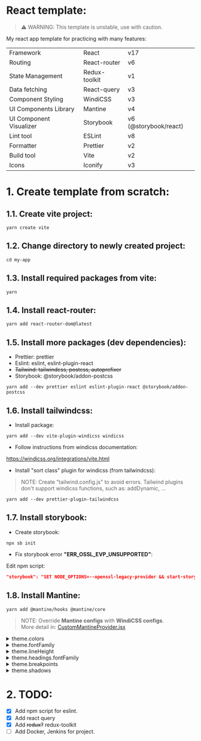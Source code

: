# React template:

> ⚠️ WARNING: This template is unstable, use with caution.

My react app template for practicing with many features:

<table>
    <tbody>
        <tr>
            <td> Framework </td>
            <td> React </td>
            <td> v17 </td>
        </tr>
        <tr>
            <td> Routing </td>
            <td> React-router </td>
            <td> v6 </td>
        </tr>
        <tr>
            <td> State Management </td>
            <td> Redux-toolkit </td>
            <td> v1 </td>
        </tr>
        <tr>
            <td> Data fetching </td>
            <td> React-query </td>
            <td> v3 </td>
        </tr>
        <tr>
            <td> Component Styling </td>
            <td> WindiCSS </td>
            <td> v3 </td>
        </tr>
        <tr>
            <td> UI Components Library </td>
            <td> Mantine </td>
            <td> v4 </td>
        </tr>
        <tr>
            <td> UI Component Visualizer </td>
            <td> Storybook </td>
            <td> v6 (@storybook/react)</td>
        </tr>
        <tr>
            <td> Lint tool </td>
            <td> ESLint </td>
            <td> v8 </td>
        </tr>
        <tr>
            <td> Formatter </td>
            <td> Prettier </td>
            <td> v2 </td>
        </tr>
        <tr>
            <td> Build tool </td>
            <td> Vite </td>
            <td> v2 </td>
        </tr>
        <tr>
            <td> Icons </td>
            <td> Iconify </td>
            <td> v3 </td>
        </tr>
    </tbody>
</table>

# 1. Create template from scratch:

## 1.1. Create vite project:

```console
yarn create vite
```

## 1.2. Change directory to newly created project:

```console
cd my-app
```

## 1.3. Install required packages from vite:

```console
yarn
```

## 1.4. Install react-router:

```console
yarn add react-router-dom@latest
```

## 1.5. Install more packages (dev dependencies):

- Prettier: prettier
- Eslint: eslint, eslint-plugin-react
- ~~Tailwind: tailwindcss, postcss, autoprefixer~~
- Storybook: @storybook/addon-postcss

```console
yarn add --dev prettier eslint eslint-plugin-react @storybook/addon-postcss
```

## 1.6. Install tailwindcss:

- Install package:

```console
yarn add --dev vite-plugin-windicss windicss
```

- Follow instructions from windicss documentation:

https://windicss.org/integrations/vite.html

- Install "sort class" plugin for windicss (from tailwindcss):

> NOTE: Create "tailwind.config.js" to avoid errors. Tailwind plugins don't support windicss functions, such as: addDynamic, ...

```console
yarn add --dev prettier-plugin-tailwindcss
```

## 1.7. Install storybook:

- Create storybook:

```console
npx sb init
```

- Fix storybook error **"ERR_OSSL_EVP_UNSUPPORTED"**:

Edit npm script:

```json
"storybook": "SET NODE_OPTIONS=--openssl-legacy-provider && start-storybook -p 6006",
```

## 1.8. Install Mantine:

```console
yarn add @mantine/hooks @mantine/core
```

> NOTE: Override **Mantine configs** with **WindiCSS configs**.\
> More detail in: [CustomMantineProvider.jsx](/src/provider/CustomMantineProvider.jsx)

<details>
<summary>theme.colors</summary>
Use 'blue-gray' for dark color from Mantine, so 'dark' color from WindiCSS is removed

<p><a href="https://mantine.dev/theming/extend-theme/#default-colors">Base</a></p>
<p><a href="https://github.com/mantinedev/mantine/blob/master/src/mantine-styles/src/theme/default-colors.ts#L3">Base (github)</a></p>
<p><a href="https://windicss.org/utilities/general/colors.html">Changes</a></p>
<p><a href="https://github.com/windicss/windicss/blob/main/src/config/colors.ts#L132">Changes (github)</a></p>

```diff
{
          pink: [
-           '#fff0f6',
-           '#ffdeeb',
-           '#fcc2d7',
-           '#faa2c1',
-           '#f783ac',
-           '#f06595',
-           '#e64980',
-           '#d6336c',
-           '#c2255c',
-           '#a61e4d',
+           '#fdf2f8',
+           '#fce7f3',
+           '#fbcfe8',
+           '#f9a8d4',
+           '#f472b6',
+           '#ec4899',
+           '#db2777',
+           '#be185d',
+           '#9d174d',
+           '#831843',

          ],
+         rose: [
+           '#fff1f2',
+           '#ffe4e6',
+           '#fecdd3',
+           '#fda4af',
+           '#fb7185',
+           '#f43f5e',
+           '#e11d48',
+           '#be123c',
+           '#9f1239',
+           '#881337',
+         ],
          red: [
-           '#fff5f5',
-           '#ffe3e3',
-           '#ffc9c9',
-           '#ffa8a8',
-           '#ff8787',
-           '#ff6b6b',
-           '#fa5252',
-           '#f03e3e',
-           '#e03131',
-           '#c92a2a',
+           '#fef2f2',
+           '#fee2e2',
+           '#fecaca',
+           '#fca5a5',
+           '#f87171',
+           '#ef4444',
+           '#dc2626',
+           '#b91c1c',
+           '#991b1b',
+           '#7f1d1d',
          ],
          orange: [
-           '#fff4e6',
-           '#ffe8cc',
-           '#ffd8a8',
-           '#ffc078',
-           '#ffa94d',
-           '#ff922b',
-           '#fd7e14',
-           '#f76707',
-           '#e8590c',
-           '#d9480f',
+           '#fff7ed',
+           '#ffedd5',
+           '#fed7aa',
+           '#fdba74',
+           '#fb923c',
+           '#f97316',
+           '#ea580c',
+           '#c2410c',
+           '#9a3412',
+           '#7c2d12',
          ],
          yellow: [
-           '#fff9db',
-           '#fff3bf',
-           '#ffec99',
-           '#ffe066',
-           '#ffd43b',
-           '#fcc419',
-           '#fab005',
-           '#f59f00',
-           '#f08c00',
-           '#e67700',
+           '#fefce8',
+           '#fef9c3',
+           '#fef08a',
+           '#fde047',
+           '#facc15',
+           '#eab308',
+           '#ca8a04',
+           '#a16207',
+           '#854d0e',
+           '#713f12',
          ],
+         amber: [
+           '#fffbeb',
+           '#fef3c7',
+           '#fde68a',
+           '#fcd34d',
+           '#fbbf24',
+           '#f59e0b',
+           '#d97706',
+           '#b45309',
+           '#92400e',
+           '#78350f',
+         ],
          lime: [
-           '#f4fce3',
-           '#e9fac8',
-           '#d8f5a2',
-           '#c0eb75',
-           '#a9e34b',
-           '#94d82d',
-           '#82c91e',
-           '#74b816',
-           '#66a80f',
-           '#5c940d',
+           '#f7fee7',
+           '#ecfccb',
+           '#d9f99d',
+           '#bef264',
+           '#a3e635',
+           '#84cc16',
+           '#65a30d',
+           '#4d7c0f',
+           '#3f6212',
+           '#365314',
          ],
          green: [
-           '#ebfbee',
-           '#d3f9d8',
-           '#b2f2bb',
-           '#8ce99a',
-           '#69db7c',
-           '#51cf66',
-           '#40c057',
-           '#37b24d',
-           '#2f9e44',
-           '#2b8a3e',
+           '#f0fdf4',
+           '#dcfce7',
+           '#bbf7d0',
+           '#86efac',
+           '#4ade80',
+           '#22c55e',
+           '#16a34a',
+           '#15803d',
+           '#166534',
+           '#14532d',
          ],
+         emerald: [
+           '#ecfdf5',
+           '#d1fae5',
+           '#a7f3d0',
+           '#6ee7b7',
+           '#34d399',
+           '#10b981',
+           '#059669',
+           '#047857',
+           '#065f46',
+           '#064e3b',
+         ],
          teal: [
-           '#e6fcf5',
-           '#c3fae8',
-           '#96f2d7',
-           '#63e6be',
-           '#38d9a9',
-           '#20c997',
-           '#12b886',
-           '#0ca678',
-           '#099268',
-           '#087f5b',
+           '#f0fdfa',
+           '#ccfbf1',
+           '#99f6e4',
+           '#5eead4',
+           '#2dd4bf',
+           '#14b8a6',
+           '#0d9488',
+           '#0f766e',
+           '#115e59',
+           '#134e4a',
          ],
          cyan: [
-           '#e3fafc',
-           '#c5f6fa',
-           '#99e9f2',
-           '#66d9e8',
-           '#3bc9db',
-           '#22b8cf',
-           '#15aabf',
-           '#1098ad',
-           '#0c8599',
-           '#0b7285',
+           '#ecfeff',
+           '#cffafe',
+           '#a5f3fc',
+           '#67e8f9',
+           '#22d3ee',
+           '#06b6d4',
+           '#0891b2',
+           '#0e7490',
+           '#155e75',
+           '#164e63',
          ],
+         sky: [
+           '#f0f9ff',
+           '#e0f2fe',
+           '#bae6fd',
+           '#7dd3fc',
+           '#38bdf8',
+           '#0ea5e9',
+           '#0284c7',
+           '#0369a1',
+           '#075985',
+           '#0c4a6e',
+         ],
          blue: [
-           '#e7f5ff',
-           '#d0ebff',
-           '#a5d8ff',
-           '#74c0fc',
-           '#4dabf7',
-           '#339af0',
-           '#228be6',
-           '#1c7ed6',
-           '#1971c2',
-           '#1864ab',
+           '#eff6ff',
+           '#dbeafe',
+           '#bfdbfe',
+           '#93c5fd',
+           '#60a5fa',
+           '#3b82f6',
+           '#2563eb',
+           '#1d4ed8',
+           '#1e40af',
+           '#1e3a8a',
          ],
          indigo: [
-           '#edf2ff',
-           '#dbe4ff',
-           '#bac8ff',
-           '#91a7ff',
-           '#748ffc',
-           '#5c7cfa',
-           '#4c6ef5',
-           '#4263eb',
-           '#3b5bdb',
-           '#364fc7',
+           '#eef2ff',
+           '#e0e7ff',
+           '#c7d2fe',
+           '#a5b4fc',
+           '#818cf8',
+           '#6366f1',
+           '#4f46e5',
+           '#4338ca',
+           '#3730a3',
+           '#312e81',
          ],
+         purple: [
+           '#faf5ff',
+           '#f3e8ff',
+           '#e9d5ff',
+           '#d8b4fe',
+           '#c084fc',
+           '#a855f7',
+           '#9333ea',
+           '#7e22ce',
+           '#6b21a8',
+           '#581c87',
+         ],
          violet: [
-           '#f3f0ff',
-           '#e5dbff',
-           '#d0bfff',
-           '#b197fc',
-           '#9775fa',
-           '#845ef7',
-           '#7950f2',
-           '#7048e8',
-           '#6741d9',
-           '#5f3dc4',
+           '#f5f3ff',
+           '#ede9fe',
+           '#ddd6fe',
+           '#c4b5fd',
+           '#a78bfa',
+           '#8b5cf6',
+           '#7c3aed',
+           '#6d28d9',
+           '#5b21b6',
+           '#4c1d95',
          ],
+         fuchsia: [
+           '#fdf4ff',
+           '#fae8ff',
+           '#f5d0fe',
+           '#f0abfc',
+           '#e879f9',
+           '#d946ef',
+           '#c026d3',
+           '#a21caf',
+           '#86198f',
+           '#701a75',
+         ],
          gray: [
-           '#f8f9fa',
-           '#f1f3f5',
-           '#e9ecef',
-           '#dee2e6',
-           '#ced4da',
-           '#adb5bd',
-           '#868e96',
-           '#495057',
-           '#343a40',
-           '#212529',
+           '#fafafa',
+           '#f4f4f5',
+           '#e4e4e7',
+           '#d4d4d8',
+           '#a1a1aa',
+           '#71717a',
+           '#52525b',
+           '#3f3f46',
+           '#27272a',
+           '#18181b',
          ],
+         'blue-gray': [
+           '#f8fafc',
+           '#f1f5f9',
+           '#e2e8f0',
+           '#cbd5e1',
+           '#94a3b8',
+           '#64748b',
+           '#475569',
+           '#334155',
+           '#1e293b',
+           '#0f172a',
+         ],
+         'cool-gray': [
+           '#f9fafb',
+           '#f3f4f6',
+           '#e5e7eb',
+           '#d1d5db',
+           '#9ca3af',
+           '#6b7280',
+           '#4b5563',
+           '#374151',
+           '#1f2937',
+           '#111827',
+         ],
+         'warm-gray': [
+           '#fafaf9',
+           '#f5f5f4',
+           '#e7e5e4',
+           '#d6d3d1',
+           '#a8a29e',
+           '#78716c',
+           '#57534e',
+           '#44403c',
+           '#292524',
+           '#1c1917',
+         ],
+         'true-gray': [
+           '#fafafa',
+           '#f5f5f5',
+           '#e5e5e5',
+           '#d4d4d4',
+           '#a3a3a3',
+           '#737373',
+           '#525252',
+           '#404040',
+           '#262626',
+           '#171717',
+         ],
+         light: [
+           '#fdfdfd',
+           '#fcfcfc',
+           '#fafafa',
+           '#f8f9fa',
+           '#f6f6f6',
+           '#f2f2f2',
+           '#f1f3f5',
+           '#e9ecef',
+           '#dee2e6',
+           '#dde1e3',
+         ],
          dark: [
-           '#C1C2C5',
-           '#A6A7AB',
-           '#909296',
-           '#5c5f66',
-           '#373A40',
-           '#2C2E33',
-           '#25262b',
-           '#1A1B1E',
-           '#141517',
-           '#101113',
+           '#f8fafc',
+           '#f1f5f9',
+           '#e2e8f0',
+           '#cbd5e1',
+           '#94a3b8',
+           '#64748b',
+           '#475569',
+           '#334155',
+           '#1e293b',
+           '#0f172a',
+         ],
        }
```

</details>

<details>
<summary>theme.fontFamily</summary>
<p><a href="https://github.com/mantinedev/mantine/blob/master/src/mantine-styles/src/theme/default-theme.ts#L19">Base (github)</a></p>
<p><a href="https://github.com/windicss/windicss/blob/main/src/config/base.ts#L530">Changes (github)</a></p>

```diff
- '-apple-system, BlinkMacSystemFont, Segoe UI, Roboto, Helvetica, Arial, sans-serif, Apple Color Emoji, Segoe UI Emoji'

+ 'ui-sans-serif, system-ui, -apple-system, BlinkMacSystemFont, Segoe UI, Roboto, Helvetica, Arial, sans-serif, Apple Color Emoji, Segoe UI Emoji'
```

</details>

<details>
<summary>theme.lineHeight</summary>
<p><a href="https://github.com/mantinedev/mantine/blob/master/src/mantine-styles/src/theme/default-theme.ts#L17">Base (github)</a></p>
<p><a href="https://github.com/windicss/windicss/blob/main/src/config/base.ts#L797">Changes (github)</a></p>

```diff
- 1.55

+ 1
```

</details>

<details>
<summary>theme.headings.fontFamily</summary>
<p><a href="https://github.com/mantinedev/mantine/blob/master/src/mantine-styles/src/theme/default-theme.ts#L66">Base (github)</a></p>
<p><a href="https://github.com/windicss/windicss/blob/main/src/config/base.ts#L530">Changes (github)</a></p>

```diff
- '-apple-system, BlinkMacSystemFont, Segoe UI, Roboto, Helvetica, Arial, sans-serif, Apple Color Emoji, Segoe UI Emoji'

+ 'ui-sans-serif, system-ui, -apple-system, BlinkMacSystemFont, Segoe UI, Roboto, Helvetica, Arial, sans-serif, Apple Color Emoji, Segoe UI Emoji'
```

</details>

<details>
<summary>theme.breakpoints</summary>
<p><a href="https://mantine.dev/theming/extend-theme/#breakpoints">Base</a></p>
<p><a href="https://github.com/mantinedev/mantine/blob/master/src/mantine-styles/src/theme/default-theme.ts#L56">Base (github)</a></p>
<p><a href="https://windicss.org/features/responsive-design.html#breakpoints">Changes</a></p>
<p><a href="https://github.com/windicss/windicss/blob/main/src/config/base.ts#L66">Changes (github)</a></p>

```diff
{
-   xs: 576
-   sm: 768
-   md: 992
-   lg: 1200
-   xl: 1400
+   sm: 640,
+   md: 768,
+   lg: 1024,
+   xl: 1280,
+   '2xl': 1536,
}

```

</details>

<details>
<summary>theme.shadows</summary>
<p><a href="https://github.com/mantinedev/mantine/blob/master/src/mantine-styles/src/theme/default-theme.ts#L24">Base (github)</a></p>
<p><a href="https://github.com/windicss/windicss/blob/main/src/config/base.ts#L422">Changes (github)</a></p>

```diff
{
-   xs: '0 1px 3px rgba(0, 0, 0, 0.05), 0 1px 2px rgba(0, 0, 0, 0.1)',
-   sm: '0 1px 3px rgba(0, 0, 0, 0.05), rgba(0, 0, 0, 0.05) 0px 10px 15px -5px, rgba(0, 0, 0, 0.04) 0px 7px 7px -5px',
-   md: '0 1px 3px rgba(0, 0, 0, 0.05), rgba(0, 0, 0, 0.05) 0px 20px 25px -5px, rgba(0, 0, 0, 0.04) 0px 10px 10px -5px',
-   lg: '0 1px 3px rgba(0, 0, 0, 0.05), rgba(0, 0, 0, 0.05) 0px 28px 23px -7px, rgba(0, 0, 0, 0.04) 0px 12px 12px -7px',
-   xl: '0 1px 3px rgba(0, 0, 0, 0.05), rgba(0, 0, 0, 0.05) 0px 36px 28px -7px, rgba(0, 0, 0, 0.04) 0px 17px 17px -7px',
+   sm: '0 1px 2px 0 rgb(0 0 0/0.05)',
+   md: '0 4px 6px -1px rgb(0 0 0/0.1),0 2px 4px -2px rgb(0 0 0/0.1)',
+   lg: '0 10px 15px -3px rgb(0 0 0/0.1),0 4px 6px -4px rgb(0 0 0/0.1)',
+   xl: '0 20px 25px -5px rgb(0 0 0/0.1),0 8px 10px -6px rgb(0 0 0/0.1)',
+   '2xl': '0 25px 50px -12px rgb(0 0 0/0.25)',
+   inner: 'inset 0 2px 4px 0 rgb(0 0 0/0.05)',
+   none: '0 0 #0000',
}

```

</details>

# 2. TODO:

- [x] Add npm script for eslint.
- [x] Add react query
- [x] Add ~~redux?~~ redux-toolkit
- [ ] Add Docker, Jenkins for project.
